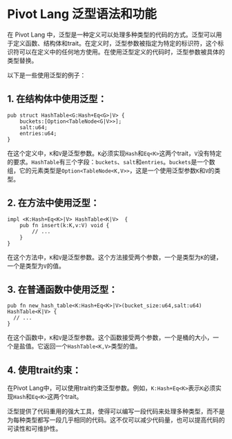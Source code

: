 
# Pivot Lang 泛型语法和功能

在 Pivot Lang 中，泛型是一种定义可以处理多种类型的代码的方式。泛型可以用于定义函数、结构体和trait。在定义时，泛型参数被指定为特定的标识符，这个标识符可以在定义中的任何地方使用。在使用泛型定义的代码时，泛型参数被具体的类型替换。

以下是一些使用泛型的例子：

## 1. 在结构体中使用泛型：

```pivot
pub struct HashTable<G:Hash+Eq<G>|V> {
    buckets:[Option<TableNode<G|V>>];
    salt:u64;
    entries:u64;
}
```

在这个定义中，`K`和`V`是泛型参数。`K`必须实现`Hash`和`Eq<K>`这两个trait，`V`没有特定的要求。`HashTable`有三个字段：`buckets`、`salt`和`entries`。`buckets`是一个数组，它的元素类型是`Option<TableNode<K,V>>`，这是一个使用泛型参数`K`和`V`的类型。

## 2. 在方法中使用泛型：

```pivot
impl <K:Hash+Eq<K>|V> HashTable<K|V>  {
    pub fn insert(k:K,v:V) void {
        // ...
    }
}
```

在这个方法中，`K`和`V`是泛型参数。这个方法接受两个参数，一个是类型为`K`的键，一个是类型为`V`的值。

## 3. 在普通函数中使用泛型：

```pivot
pub fn new_hash_table<K:Hash+Eq<K>|V>(bucket_size:u64,salt:u64) HashTable<K|V> {
  // ...
}
```

在这个函数中，`K`和`V`是泛型参数。这个函数接受两个参数，一个是桶的大小，一个是盐值。它返回一个`HashTable<K,V>`类型的值。

## 4. 使用trait约束：

在Pivot Lang中，可以使用trait约束泛型参数。例如，`K:Hash+Eq<K>`表示`K`必须实现`Hash`和`Eq<K>`这两个trait。

泛型提供了代码重用的强大工具，使得可以编写一段代码来处理多种类型，而不是为每种类型都写一段几乎相同的代码。这不仅可以减少代码量，也可以提高代码的可读性和可维护性。
